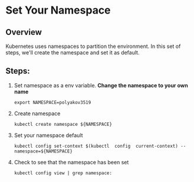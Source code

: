 # Set Your Namespace

Overview
---
Kubernetes uses namespaces to partition the environment.  In this set of steps, we'll create the namespace and set it as default.

Steps:
----

1. Set namespace as a env variable.  **Change the namespace to your own name**
    ```
    export NAMESPACE=polyakov3519
    ```
1. Create namespace
    ```
    kubectl create namespace ${NAMESPACE}    
    ```
1. Set your namespace default
    ```
    kubectl config set-context $(kubectl  config  current-context) --namespace=${NAMESPACE}
    ```
1. Check to see that the namespace has been set
    ```
    kubectl config view | grep namespace:
    ```    
    
    
